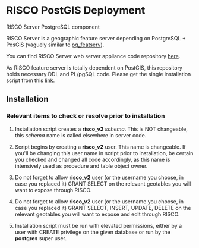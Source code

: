 
# RISCO PostGIS Deployment

RISCO Server PostgreSQL component

RISCO Server is a geographic feature server depending on PostgreSQL + PosGIS (vaguely similar to [pg_featserv](https://access.crunchydata.com/documentation/pg_featureserv/latest/)).

You can find RISCO Server web server appliance code repository [here](https://github.com/rpcavaco/riscosrv_v2).

As RISCO feature server is totally dependent on PostGIS, this repository holds necessary DDL and PL/pgSQL code. Please get the single installation script from this [link](https://github.com/rpcavaco/riscosrv_v2_pg/blob/main/for_deployment/risco_pg_deployment.sql).

## Installation

### Relevant items to check or resolve prior to installation

1. Installation script creates a **risco_v2** *schema*. This is NOT changeable, this *schema* name is called elsewhere in server code.

2. Script begins by creating a **risco_v2** user. This name is changeable. If you'll be changing this user name in script prior to installation, be certain you checked and changed all code accordingly, as this name is intensively used as procedure and table object owner.

3. Do not forget to allow **risco_v2** user (or the username you choose, in case you replaced it) GRANT SELECT on the relevant geotables you will want to expose through RISCO.

4. Do not forget to allow **risco_v2** user (or the username you choose, in case you replaced it) GRANT SELECT, INSERT, UPDATE, DELETE on the relevant geotables you will want to expose and edit through RISCO.

5. Installation script must be run with elevated permissions, either by a user with CREATE privilege on the given database or run by the **postgres** super user.


## 
